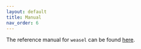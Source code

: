 ```yaml
---
layout: default
title: Manual
nav_order: 6
---
```


The reference manual for `weasel` can be found [here](https://qib-sheffield.github.io/WEASEL/).
